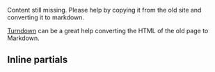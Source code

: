 Content still missing. Please help by copying it from the old site and converting it to markdown.

[Turndown](http://domchristie.github.io/turndown/) can be a great help converting the HTML of the old page to Markdown.

<Example examplePage="/examples/partials" :showInputOutput="true"/>

## Inline partials
